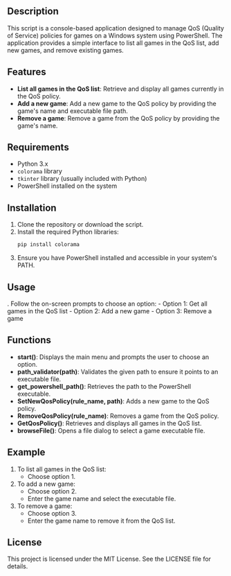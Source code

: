 
## Description

This script is a console-based application designed to manage QoS (Quality of Service) policies for games on a Windows system using PowerShell. The application provides a simple interface to list all games in the QoS list, add new games, and remove existing games.

## Features

- **List all games in the QoS list**: Retrieve and display all games currently in the QoS policy.
- **Add a new game**: Add a new game to the QoS policy by providing the game's name and executable file path.
- **Remove a game**: Remove a game from the QoS policy by providing the game's name.

## Requirements

- Python 3.x
- `colorama` library
- `tkinter` library (usually included with Python)
- PowerShell installed on the system

## Installation

1. Clone the repository or download the script.
2. Install the required Python libraries:
    ```bash
    pip install colorama
    ```
3. Ensure you have PowerShell installed and accessible in your system's PATH.

## Usage

. Follow the on-screen prompts to choose an option:
    - Option 1: Get all games in the QoS list
    - Option 2: Add a new game
    - Option 3: Remove a game

## Functions

- **start()**: Displays the main menu and prompts the user to choose an option.
- **path_validator(path)**: Validates the given path to ensure it points to an executable file.
- **get_powershell_path()**: Retrieves the path to the PowerShell executable.
- **SetNewQosPolicy(rule_name, path)**: Adds a new game to the QoS policy.
- **RemoveQosPolicy(rule_name)**: Removes a game from the QoS policy.
- **GetQosPolicy()**: Retrieves and displays all games in the QoS list.
- **browseFile()**: Opens a file dialog to select a game executable file.

## Example

1. To list all games in the QoS list:
    - Choose option 1.
2. To add a new game:
    - Choose option 2.
    - Enter the game name and select the executable file.
3. To remove a game:
    - Choose option 3.
    - Enter the game name to remove it from the QoS list.

## License

This project is licensed under the MIT License. See the LICENSE file for details.
